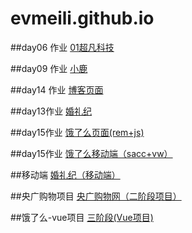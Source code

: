 # evmeili.github.io
##day06 作业
<a href="https://evmeili.github.io/day06 作业/html/04超凡科技.html">01超凡科技</a>

##day09 作业
<a href="https://evmeili.github.io/09作业-小鹿/html/02案列.html">小鹿</a>

##day14 作业
<a href="https://evmeili.github.io/day14作业-博客页面/html/04博客.html">博客页面</a>

##day13作业
<a href="https://evmeili.github.io/day13婚礼纪/code/html/04婚礼案例.html">婚礼纪</a>

##day15作业
<a href="https://evmeili.github.io/移动端-饿了么页面/html/06饿了吗rem+js.html">饿了么页面(rem+js)</a>

##day15作业
<a href="https://evmeili.github.io/移动端-饿了么页面/html/07sacc+vw饿了么.html">饿了么移动端（sacc+vw）</a>

##移动端
<a href="https://evmeili.github.io/婚礼纪移动端/html/08婚礼纪.html">婚礼纪（移动端）</a>

##央广购物项目
<a href="https://github.com/evmeili/evmeili.github.io/tree/master/yangguang">央广购物网（二阶段项目）</a>

##饿了么-vue项目
<a href="https://github.com/evmeili/evmeili.github.io/tree/master/%E4%B8%89%E9%98%B6%E6%AE%B5-%E9%A5%BF%E4%BA%86%E4%B9%88%EF%BC%88vue%EF%BC%89">三阶段(Vue项目)</a>



